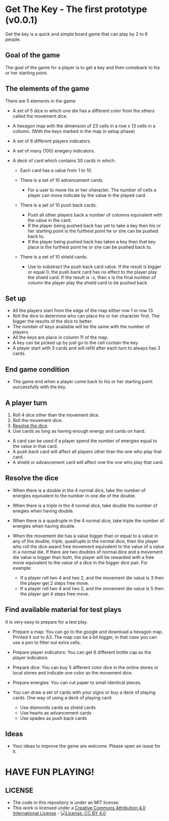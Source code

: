 # Get The Key - The first prototype (v0.0.1)
Get the key is a quick and simple board game that can play by 2 to 6 people.

## Goal of the game
The goal of the game for a player is to get a key and then comeback to his or her starting point.

## The elements of the game

There are 5 elements in the game:

* A set of 5 dice in which one die has a different color from the others called the movement dice.
* A hexagon map with the dimension of 23 cells in a row x 13 cells in a collumn. (With the keys marked in the map in setup phase)
* A set of 6 different players indicators.
* A set of many (100) enegery indicators.
* A deck of card which contains 30 cards in which:

  * Each card has a value from 1 to 10.
  * There is a set of 10 advancement cards.
  
    * For a user to move his or her character. The number of cells a player can move indicate by the value in the played card.
  
  * There is a set of 10 push back cards.
    
    * Push all other players back a number of columns equivalent with the value in the card.
    * If the player being pushed back has yet to take a key then his or her starting point is the furthest point he or she can be pushed back to.
    * If the player being pushed back has taken a key then that key place is the furthest point he or she can be pushed back to.
    
  * There is a set of 10 shield cards.
    
    * Use to substract the push back card value. If the result is bigger or equal 0, the push back card has no effect to the player play the shield card. If the result is -x, then x is the final number of column the player play the shield card to be pushed back.

## Set up

* All the players start from the edge of the map either row 1 or row 13
* Roll the dice to determine who can place his or her character first. The bigger the results of the dice to better. 
* The number of keys available will be the same with the number of players.
* All the keys are place in column 11 of the map.
* A key can be picked up by just go to the cell contain the key.
* A player start with 3 cards and will refill after each turn to always has 3 cards.

## End game condition

* The game end when a player come back to his or her starting point successfully with the key. 

## A player turn
  
1. Roll 4 dice other than the movement dice. 
2. Roll the movement dice.
3. [Resolve the dice](#resolve-the-dice).
4. Use cards as long as having enough energy and cards on hand.

  * A card can be used if a player spend the number of energies equal to the value in that card.
  * A push back card will affect all players other than the one who play that card.
  * A shield or advancement card will affect one the one who play that card.  

## Resolve the dice

* When there is a double in the 4 normal dice, take the number of energies equivalent to the number in one die of the double.
* When there is a triple in the 4 normal dice, take double the number of enegies when having double.
* When there is a quadruple in the 4 normal dice, take triple the number of energies when having double.
* When the movement die has a value bigger than or equal to a value in any of the double, triple, quadruple in the normal dice, then the player who roll the dice award free movement equivalent to the value of a value in a normal die. If there are two doubles of normal dice and a movement die value is bigger than both, the player will be rewarded with a free move equivalent to the value of a dice in the bigger dice pair. For example: 

  * If a player roll two 4 and two 2, and the movement die value is 3 then the player get 2 steps free move.
  * If a player roll two 4 and two 2, and the movement die value is 5 then the player get 4 steps free move.
  

## Find available material for test plays
It is very easy to prepare for a test play.

* Prepare a map: You can go to the google and download a hexagon map. Printed it out to A3. The map can be a bit bigger, in that case you can use a pen to filter out extra cells.
* Prepare player indicators: You can get 6 different bottle cap as the player indicators.
* Prepare dice: You can buy 5 different color dice in the online stores or local stores and indicate one color as the movement dice.
* Prepare energies: You can cut paper to small identical pieces.
* You can draw a set of cards with your signs or buy a deck of playing cards. One way of using a deck of playing card: 
  
  * Use diamonds cards as shield cards
  * Use hearts as advancement cards
  * Use spades as push back cards
  
## Ideas

* Your ideas to improve the game are welcome. Please open an issue for it. 

# HAVE FUN PLAYING!

## LICENSE

* The code in this repository is under an MIT license.
* This work is licensed under a [Creative Commons Attribution 4.0 International License](https://creativecommons.org/licenses/by/4.0/) - [![License: CC BY 4.0](https://licensebuttons.net/l/by/4.0/80x15.png)](https://creativecommons.org/licenses/by/4.0/)
